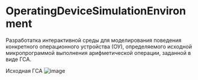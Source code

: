 # OperatingDeviceSimulationEnvironment

Разработатка интерактивной среды для 
моделирования поведения конкретного операционного устройства (ОУ), 
определяемого исходной микропрограммой выполнения арифметической 
операции, заданной в виде ГСА.

Исходная ГСА
![image](https://user-images.githubusercontent.com/71685993/215273168-2b809bcf-f9e6-4fde-8580-efe4f3b9a42f.png)
